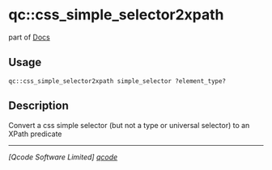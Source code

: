 qc::css_simple_selector2xpath
=============================

part of [Docs](.)

Usage
-----
`qc::css_simple_selector2xpath simple_selector ?element_type?`

Description
-----------
Convert a css simple selector (but not a type or universal selector) to an XPath predicate

----------------------------------
*[Qcode Software Limited] [qcode]*

[qcode]: www.qcode.co.uk "Qcode Software"